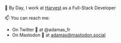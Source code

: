 💼 By Day, I work at [Harvest](//www.harvest.fr) as a Full-Stack Developer

📫 You can reach me:
- On Twitter 🦜 at @adamas_fr
- On Mastodon 🐘 at adamas@mastodon.social
